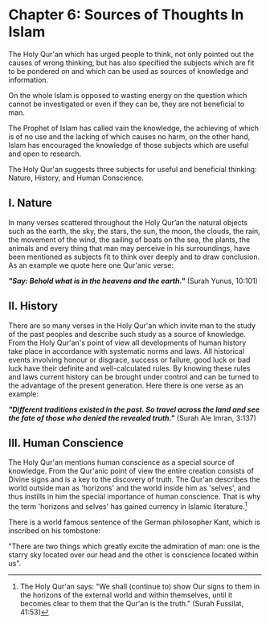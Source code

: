 Chapter 6: Sources of Thoughts In Islam
=======================================

The Holy Qur'an which has urged people to think, not only pointed out
the causes of wrong thinking, but has also specified the subjects which
are fit to be pondered on and which can be used as sources of knowledge
and information.

On the whole Islam is opposed to wasting energy on the question which
cannot be investigated or even if they can be, they are not beneficial
to man.

The Prophet of Islam has called vain the knowledge, the achieving of
which is of no use and the lacking of which causes no harm, on the other
hand, Islam has encouraged the knowledge of those subjects which are
useful and open to research.

The Holy Qur'an suggests three subjects for useful and beneficial
thinking: Nature, History, and Human Conscience.

I. Nature
---------

In many verses scattered throughout the Holy Qur’an the natural objects
such as the earth, the sky, the stars, the sun, the moon, the clouds,
the rain, the movement of the wind, the sailing of boats on the sea, the
plants, the animals and every thing that man may perceive in his
surroundings, have been mentioned as subjects fit to think over deeply
and to draw conclusion. As an example we quote here one Qur'anic verse:

***"Say: Behold what is in the heavens and the earth."*** (Surah Yunus,
10:101)

II. History
-----------

There are so many verses in the Holy Qur'an which invite man to the
study of the past peoples and describe such study as a source of
knowledge. From the Holy Qur'an's point of view all developments of
human history take place in accordance with systematic norms and laws.
All historical events involving honour or disgrace, success or failure,
good luck or bad luck have their definite and well-calculated rules. By
knowing these rules and laws current history can be brought under
control and can be turned to the advantage of the present generation.
Here there is one verse as an example:

***"Different traditions existed in the past. So travel across the land
and see the fate of those who denied the revealed truth."*** (Surah Ale
Imran, 3:137)

III. Human Conscience
---------------------

The Holy Qur'an mentions human conscience as a special source of
knowledge. From the Qur'anic point of view the entire creation consists
of Divine signs and is a key to the discovery of truth. The Qur'an
describes the world outside man as 'horizons' and the world inside him
as 'selves', and thus instills in him the special importance of human
conscience. That is why the term 'horizons and selves' has gained
currency in Islamic literature.[^1]

There is a world famous sentence of the German philosopher Kant, which
is inscribed on his tombstone:

"There are two things which greatly excite the admiration of man: one is
the starry sky located over our head and the other is conscience located
within us".

[^1]: The Holy Qur'an says: "We shall (continue to) show Our signs to
them in the horizons of the external world and within themselves, until
it becomes clear to them that the Qur'an is the truth." (Surah Fussilat,
41:53)


